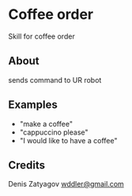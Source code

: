 # Coffee order
Skill for coffee order

## About 
sends command to UR robot

## Examples 
* "make a coffee"
* "cappuccino please"
* "I would like to have a coffee"

## Credits 
Denis Zatyagov wddler@gmail.com
